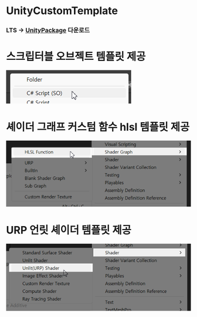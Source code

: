 # UnityCustomTemplate

### LTS -> [UnityPackage](https://github.com/NK-Studio/CustomTemplate/releases/tag/1.0.0) 다운로드

# 스크립터블 오브젝트 템플릿 제공  
![스크립터블](Image/so.png)

# 셰이더 그래프 커스텀 함수 hlsl 템플릿 제공  
![셰이더그래프HLSL](Image/hlsl.png)

# URP 언릿 셰이더 템플릿 제공  
![언릿](Image/unlit.png)
